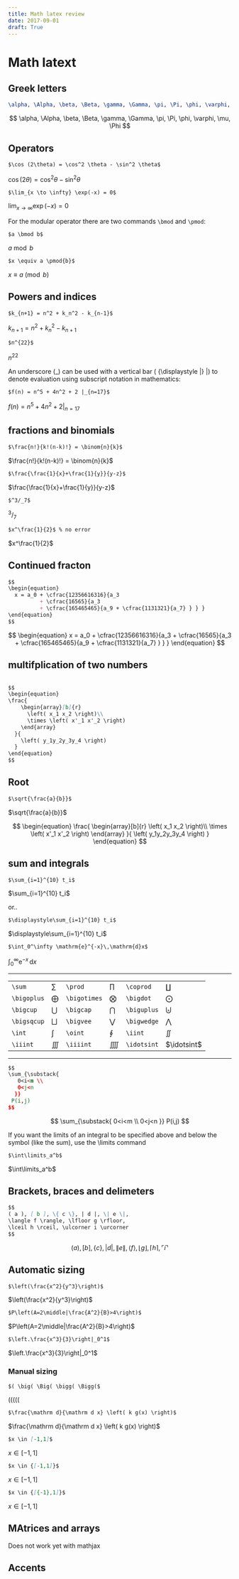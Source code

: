 ```yaml
---
title: Math latex review
date: 2017-09-01
draft: True
---
```


# Math latext

## Greek letters
```latex
\alpha, \Alpha, \beta, \Beta, \gamma, \Gamma, \pi, \Pi, \phi, \varphi, \mu, \Phi
```

$$
\alpha, \Alpha, \beta, \Beta, \gamma, \Gamma, \pi, \Pi, \phi, \varphi, \mu, \Phi
$$

## Operators
```md
$\cos (2\theta) = \cos^2 \theta - \sin^2 \theta$
```
$\cos (2\theta) = \cos^2 \theta - \sin^2 \theta$

```md
$\lim_{x \to \infty} \exp(-x) = 0$
```

$\lim_{x \to \infty} \exp(-x) = 0$

For the modular operator there are two commands `\bmod` and `\pmod`:
```md
$a \bmod b$
```
$a \bmod b$

```md
$x \equiv a \pmod{b}$
```

$x \equiv a \pmod{b}$

## Powers and indices

```md
$k_{n+1} = n^2 + k_n^2 - k_{n-1}$
```

$k_{n+1}= n^2 + k^{2}_n -k_{n+1}$


```md
$n^{22}$
```

$n^{22}$

An underscore (_) can be used with a vertical bar ( {\displaystyle |} |) to denote evaluation using subscript notation in mathematics:



```md
$f(n) = n^5 + 4n^2 + 2 |_{n=17}$
```
$f(n) = n^5 + 4n^2 + 2 |_{n=17}$



## fractions and binomials


```md
$\frac{n!}{k!(n-k)!} = \binom{n}{k}$
```

$\frac{n!}{k!(n-k)!} = \binom{n}{k}$

```md
$\frac{\frac{1}{x}+\frac{1}{y}}{y-z}$
```


$\frac{\frac{1}{x}+\frac{1}{y}}{y-z}$

```md
$^3/_7$

```

$^3/_7$


```md
$x^\frac{1}{2}$ % no error
```

$x^\frac{1}{2}$

## Continued fracton
```md
$$
\begin{equation}
  x = a_0 + \cfrac{12356616316}{a_3 
          + \cfrac{16565}{a_3 
          + \cfrac{165465465}{a_9 + \cfrac{1131321}{a_7} } } }
\end{equation}
$$
```


$$
\begin{equation}
  x = a_0 + \cfrac{12356616316}{a_3 
          + \cfrac{16565}{a_3 
          + \cfrac{165465465}{a_9 + \cfrac{1131321}{a_7} } } }
\end{equation}
$$


## multifplication of two numbers
```md

$$
\begin{equation}
\frac{
    \begin{array}[b]{r}
      \left( x_1 x_2 \right)\\
      \times \left( x'_1 x'_2 \right)
    \end{array}
  }{
    \left( y_1y_2y_3y_4 \right)
  }
\end{equation}
$$
```

## Root
```md
$\sqrt{\frac{a}{b}}$
```

$\sqrt{\frac{a}{b}}$


$$
\begin{equation}
\frac{
    \begin{array}[b]{r}
      \left( x_1 x_2 \right)\\
      \times \left( x'_1 x'_2 \right)
    \end{array}
  }{
    \left( y_1y_2y_3y_4 \right)
  }
\end{equation}
$$



## sum and integrals
```md
$\sum_{i=1}^{10} t_i$
```

$\sum_{i=1}^{10} t_i$

or..

```md
$\displaystyle\sum_{i=1}^{10} t_i$
```

$\displaystyle\sum_{i=1}^{10} t_i$


```md
$\int_0^\infty \mathrm{e}^{-x}\,\mathrm{d}x$
```

$\int_0^\infty \mathrm{e}^{-x}\,\mathrm{d}x$

---


|  	|  	|  	|  	|  	|  	|
|---	|---	|---	|---	|---	|---	|
|`\sum`  	|$\sum$  	|`\prod`  	| $\prod$ 	|`\coprod`  	|$\coprod$  	|
| `\bigoplus` 	|$\bigoplus$  	| `\bigotimes` 	| $\bigotimes$ 	|`\bigdot`  	| $\bigodot$ 	|
| `\bigcup` 	|$\bigcup$  	| `\bigcap` 	| $\bigcap$ 	|`\biguplus`  	| $\biguplus$ 	|
| `\bigsqcup` 	|$\bigsqcup$  	| `\bigvee` 	| $\bigvee$ 	|`\bigwedge`  	| $\bigwedge$ 	|
| `\int` 	|$\int$  	| `\oint` 	| $\oint$ 	|`\iint`  	| $\iint$ 	|
| `\iiint` 	|$\iiint$  	| `\iiiint` 	| $\iiiint$ 	|`\idotsint`  	| $\idotsint$ 	|

---
```md
$$
\sum_{\substack{
   0<i<m \\
   0<j<n
  }} 
 P(i,j)
$$
```

$$
\sum_{\substack{
   0<i<m \\
   0<j<n
  }} 
 P(i,j)
$$


If you want the limits of an integral to be specified above and below the symbol (like the sum), use the \limits command

```md
$\int\limits_a^b$
```

$\int\limits_a^b$

## Brackets, braces and delimeters
```md
$$
( a ), [ b ], \{ c \}, | d |, \| e \|,
\langle f \rangle, \lfloor g \rfloor,
\lceil h \rceil, \ulcorner i \urcorner
$$
```

$$
( a ), [ b ], \{ c \}, | d |, \| e \|,
\langle f \rangle, \lfloor g \rfloor,
\lceil h \rceil, \ulcorner i \urcorner
$$

## Automatic sizing

```md
$\left(\frac{x^2}{y^3}\right)$
```
$\left(\frac{x^2}{y^3}\right)$


```md
$P\left(A=2\middle|\frac{A^2}{B}>4\right)$
```

$P\left(A=2\middle|\frac{A^2}{B}>4\right)$


```md
$\left.\frac{x^3}{3}\right|_0^1$
```

$\left.\frac{x^3}{3}\right|_0^1$

### Manual sizing


```md
$( \big( \Big( \bigg( \Bigg($
```
$( \big( \Big( \bigg( \Bigg($


```md
$\frac{\mathrm d}{\mathrm d x} \left( k g(x) \right)$
```
$\frac{\mathrm d}{\mathrm d x} \left( k g(x) \right)$

```md
$x \in [-1,1]$

```
$x \in [-1,1]$

```md
$x \in {[-1,1]}$
```
$x \in {[-1,1]}$

```md
$x \in {[{-1},1]}$
```
$x \in {[{-1},1]}$

## MAtrices and arrays
Does not work yet with mathjax


## Accents


```md

```



```md

```


```md

```


```md

```


```md

```


```md

```